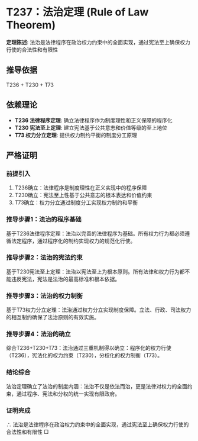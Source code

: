 # T237：法治定理 (Rule of Law Theorem)

**定理陈述**: 法治是法律程序在政治权力约束中的全面实现，通过宪法至上确保权力行使的合法性和有限性

## 推导依据
T236 + T230 + T73

## 依赖理论
- **T236 法律程序定理**: 确立法律程序作为制度理性和正义保障的程序化
- **T230 宪法至上定理**: 建立宪法基于公共意志和价值等级的至上地位
- **T73 权力分立定理**: 提供权力制约平衡的制度分工原理

## 严格证明

### 前提引入
1. T236确立：法律程序是制度理性在正义实现中的程序保障
2. T230确立：宪法至上性基于公共意志的根本表达和价值约束
3. T73确立：权力分立通过制度分工实现权力制约和平衡

### 推导步骤1：法治的程序基础
基于T236法律程序定理：法治以完善的法律程序为基础。所有权力行为都必须遵循法定程序，通过程序化的制约实现权力的规范化行使。

### 推导步骤2：法治的宪法约束
基于T230宪法至上定理：法治以宪法至上为根本原则。所有法律和权力行为都不能违反宪法，宪法是法治的最高标准和根本依据。

### 推导步骤3：法治的权力制衡
基于T73权力分立定理：法治通过权力分立实现制度保障。立法、行政、司法权力的相互制约确保了法治原则的有效实施。

### 推导步骤4：法治的确立
综合T236+T230+T73：法治通过三重机制得以确立：程序化的权力行使（T236），宪法化的权力约束（T230），分权化的权力制衡（T73）。

### 结论综合
法治定理确立了法治的制度内涵：法治不仅是依法而治，更是法律对权力的全面约束，通过程序、宪法和分权的统一实现有限政府。

### 证明完成
∴ 法治是法律程序在政治权力约束中的全面实现，通过宪法至上确保权力行使的合法性和有限性 □
